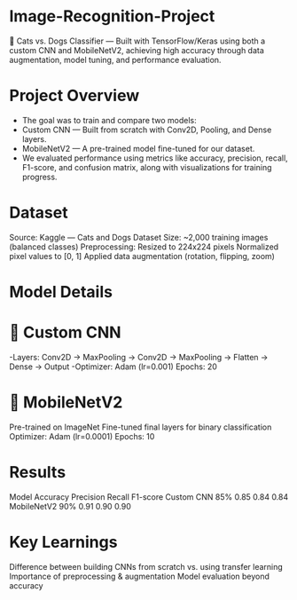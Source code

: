 # Image-Recognition-Project
🐾 Cats vs. Dogs Classifier — Built with TensorFlow/Keras using both a custom CNN and MobileNetV2, achieving high accuracy through data augmentation, model tuning, and performance evaluation.
# Project Overview
- The goal was to train and compare two models:
- Custom CNN — Built from scratch with Conv2D, Pooling, and Dense layers.
- MobileNetV2 — A pre-trained model fine-tuned for our dataset.
- We evaluated performance using metrics like accuracy, precision, recall, F1-score, and confusion matrix, along with visualizations for training progress.

# Dataset
Source: Kaggle — Cats and Dogs Dataset
Size: ~2,000 training images (balanced classes)
Preprocessing:
Resized to 224x224 pixels
Normalized pixel values to [0, 1]
Applied data augmentation (rotation, flipping, zoom)

# Model Details
# 🔹 Custom CNN
-Layers: Conv2D → MaxPooling → Conv2D → MaxPooling → Flatten → Dense → Output
-Optimizer: Adam (lr=0.001)
Epochs: 20

# 🔹 MobileNetV2
Pre-trained on ImageNet
Fine-tuned final layers for binary classification
Optimizer: Adam (lr=0.0001)
Epochs: 10

# Results
Model	Accuracy	Precision	Recall	F1-score
Custom CNN	85%	0.85	0.84	0.84
MobileNetV2	90%	0.91	0.90	0.90

# Key Learnings
Difference between building CNNs from scratch vs. using transfer learning
Importance of preprocessing & augmentation
Model evaluation beyond accuracy
